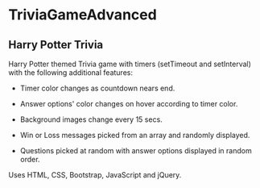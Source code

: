 # TriviaGameAdvanced

Harry Potter Trivia
---------------------------

Harry Potter themed Trivia game with timers (setTimeout and setInterval) with the following additional features: 

- Timer color changes as countdown nears end.

- Answer options' color changes on hover according to timer color.

- Background images change every 15 secs.

- Win or Loss messages picked from an array and randomly displayed.

- Questions picked at random with answer options displayed in random order.

Uses HTML, CSS, Bootstrap, JavaScript and jQuery.